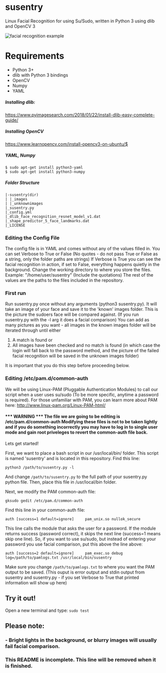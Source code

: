 # susentry
Linux Facial Recognition for using Su/Sudo, written in Python 3 using dlib and OpenCV 3

![facial recognition example](https://media.giphy.com/media/t8qKlekjTKBIGvMzWs/giphy.gif)
# Requirements
- Python 3+
- dlib with Python 3 bindings
- OpenCV
- Numpy
- YAML

##### Installing dlib: 
https://www.pyimagesearch.com/2018/01/22/install-dlib-easy-complete-guide/ 

##### Installing OpenCV
https://www.learnopencv.com/install-opencv3-on-ubuntu/$

##### YAML, Numpy
```
$ sudo apt-get install python3-yaml
$ sudo apt-get install python3-numpy
```

##### Folder Structure
```
|-susentry(dir)      
| |_images
| |_unknownimages
|_susentry.py
|_config.yml
|_dlib_face_recognition_resnet_model_v1.dat
|_shape_predictor_5_face_landmarks.dat
|_LICENSE
```

### Editing the Config File

The config file is in YAML and comes without any of the values filled in.
You can set Verbose to True or False (No quotes - do not pass True or False as a string, only the folder paths are strings) 
If Verbose is True you can see the facial recognition in action, if set to False, everything happens quietly in the background.
Change the working directory to where you store the files. Example: "/home/user/susentry" (Include the quotations)
The rest of the values are the paths to the files included in the repository.

### First run

Run susentry.py once without any arguments (python3 susentry.py). It will take an image of your face and save it to the 'known' images folder. This is the picture the sudoers face will be compared against. (If you run susentry.py with the -l arg it does a facial comparison) You can add as many pictures as you want - all images in the known images folder will be iterated through until either
1) A match is found
or
2) All images have been checked and no match is found (in which case the login will fall back to the password method, and the picture of the failed facial recognition will be saved in the unknown images folder)

It is important that you do this step before proceeding below.

### Editing /etc/pam.d/common-auth 

We will be using Linux-PAM (Pluggable Authentication Modules) to call our script when a user uses su/sudo (To be more specific, anytime a password is required).
For those unfamiliar with PAM, you can learn more about PAM here:
http://www.linux-pam.org/Linux-PAM-html/

#### *** WARNING *** The file we are going to be editing is /etc/pam.d/common-auth Modifying these files is not to be taken lightly and if you do something incorrectly you may have to log in to single user mode and gain root priveleges to revert the common-auth file back.
Lets get started!

First, we want to place a bash script in our /usr/local/bin/ folder. This script is named 'susentry' and is located in this repository.
Find this line:
```
python3 /path/to/susentry.py -l
```
And change `/path/to/susentry.py` to the full path of your susentry.py python file.
Then, place this file in /usr/local/bin folder.

Next, we modify the PAM common-auth file:

```
gksudo gedit /etc/pam.d/common-auth
```
Find this line in your common-auth file:
```
auth [success=1 default=ignore]     pam_unix.so nullok_secure
```

This line calls the module that asks the user for a password. If the module returns success (password correct), it skips the next line (success=1 means skip one line). 
So, if you want to use su/sudo, but instead of entering your password you use facial comparison, put this above the line above:
```
auth [success=2 default=ignore]     pam_exec.so debug log=/path/to/pamlogs.txt /usr/local/bin/susentry
```
Make sure you change `/path/to/pamlogs.txt` to where you want the PAM output to be saved. (This ouput is error output and stdin output from susentry and susentry.py - if you set Verbose to True that printed information will show up here)

## Try it out!

Open a new terminal and type:
`sudo test`



## Please note:
### - Bright lights in the background, or blurry images will usually fail facial comparison.


### This README is incomplete. This line will be removed when it is finished.
